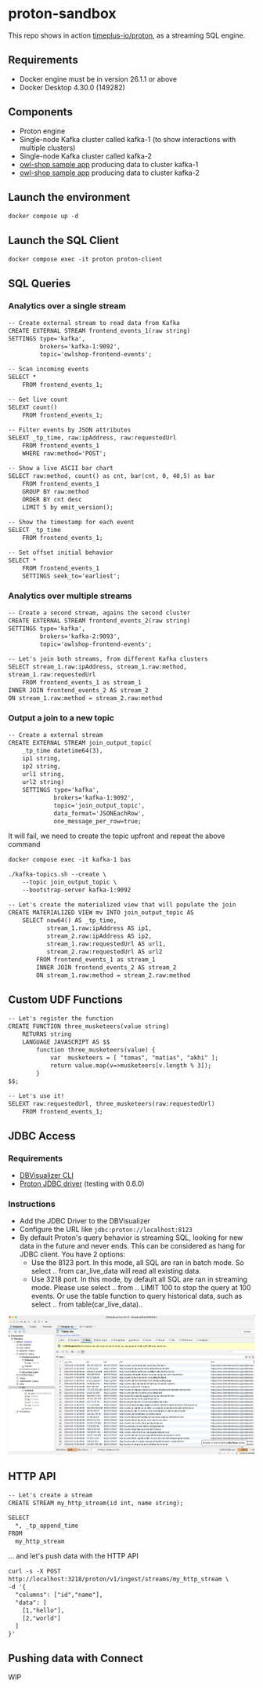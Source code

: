 # proton-sandbox

This repo shows in action [timeplus-io/proton](https://github.com/timeplus-io/proton), as a streaming SQL engine.

## Requirements

- Docker engine must be in version 26.1.1 or above
- Docker Desktop 4.30.0 (149282)

## Components

- Proton engine
- Single-node Kafka cluster called kafka-1 (to show interactions with multiple clusters)
- Single-node Kafka cluster called kafka-2
- [owl-shop sample app](https://github.com/cloudhut/owl-shop) producing data to cluster kafka-1
- [owl-shop sample app](https://github.com/cloudhut/owl-shop) producing data to cluster kafka-2


## Launch the environment
```
docker compose up -d
```


## Launch the SQL Client
```
docker compose exec -it proton proton-client
```


## SQL Queries

### Analytics over a single stream

```
-- Create external stream to read data from Kafka
CREATE EXTERNAL STREAM frontend_events_1(raw string)
SETTINGS type='kafka', 
         brokers='kafka-1:9092',
         topic='owlshop-frontend-events';
```

```
-- Scan incoming events
SELECT *
    FROM frontend_events_1;
```

```
-- Get live count
SELEXT count() 
    FROM frontend_events_1;
```

```
-- Filter events by JSON attributes
SELEXT _tp_time, raw:ipAddress, raw:requestedUrl 
    FROM frontend_events_1 
    WHERE raw:method='POST';
```

```
-- Show a live ASCII bar chart
SELECT raw:method, count() as cnt, bar(cnt, 0, 40,5) as bar 
    FROM frontend_events_1
    GROUP BY raw:method 
    ORDER BY cnt desc 
    LIMIT 5 by emit_version();
```

```
-- Show the timestamp for each event
SELECT _tp_time 
    FROM frontend_events_1;
```

```
-- Set offset initial behavior 
SELECT * 
    FROM frontend_events_1 
    SETTINGS seek_to='earliest';
```

### Analytics over multiple streams

```
-- Create a second stream, agains the second cluster
CREATE EXTERNAL STREAM frontend_events_2(raw string)
SETTINGS type='kafka', 
         brokers='kafka-2:9093',
         topic='owlshop-frontend-events';
```

```
-- Let's join both streams, from different Kafka clusters
SELECT stream_1.raw:ipAddress, stream_1.raw:method, stream_1.raw:requestedUrl 
    FROM frontend_events_1 as stream_1
INNER JOIN frontend_events_2 AS stream_2
ON stream_1.raw:method = stream_2.raw:method
```

### Output a join to a new topic

```
-- Create a external stream
CREATE EXTERNAL STREAM join_output_topic(
    _tp_time datetime64(3), 
    ip1 string, 
    ip2 string,
    url1 string, 
    url2 string)
    SETTINGS type='kafka', 
             brokers='kafka-1:9092', 
             topic='join_output_topic', 
             data_format='JSONEachRow',
             one_message_per_row=true;
```

It will fail, we need to create the topic upfront and repeat the 
above command

```
docker compose exec -it kafka-1 bas
```

```
./kafka-topics.sh --create \
    --topic join_output_topic \
    --bootstrap-server kafka-1:9092
```

```
-- Let's create the materialized view that will populate the join
CREATE MATERIALIZED VIEW mv INTO join_output_topic AS 
    SELECT now64() AS _tp_time, 
           stream_1.raw:ipAddress AS ip1,
           stream_2.raw:ipAddress AS ip2,
           stream_1.raw:requestedUrl AS url1,
           stream_2.raw:requestedUrl AS url2
        FROM frontend_events_1 as stream_1
        INNER JOIN frontend_events_2 AS stream_2
        ON stream_1.raw:method = stream_2.raw:method
```

## Custom UDF Functions

```
-- Let's register the function
CREATE FUNCTION three_musketeers(value string)
    RETURNS string
    LANGUAGE JAVASCRIPT AS $$
        function three_musketeers(value) {
            var  musketeers = [ "tomas", "matias", "akhi" ];
            return value.map(v=>musketeers[v.length % 3]);
        }
$$;
```

```
-- Let's use it!
SELEXT raw:requestedUrl, three_musketeers(raw:requestedUrl)
    FROM frontend_events_1;
```


## JDBC Access

### Requirements

- [DBVisualizer CLI](https://www.dbvis.com/download/)
- [Proton JDBC driver](https://github.com/timeplus-io/proton-java-driver/releases) (testing with 0.6.0)

### Instructions

- Add the JDBC Driver to the DBVisualizer
- Configure the URL like `jdbc:proton://localhost:8123`
- By default Proton's query behavior is streaming SQL, looking for new data in the 
  future and never ends. This can be considered as hang for JDBC client. You have 2 options:
    - Use the 8123 port. In this mode, all SQL are ran in batch mode. So select .. from car_live_data will read all existing data.
    - Use 3218 port. In this mode, by default all SQL are ran in streaming mode. Please use select .. from .. LIMIT 100 to stop the query at 100 events. Or use the table function to query historical data, such as select .. from table(car_live_data)..

![DBVisualizer](https://github.com/mcascallares/proton-sandbox/blob/main/images/dbvis.png)


## HTTP API

```
-- Let's create a stream
CREATE STREAM my_http_stream(id int, name string);
```

```
SELECT
  *, _tp_append_time
FROM
  my_http_stream

```

... and let's push data with the HTTP API

```
curl -s -X POST http://localhost:3218/proton/v1/ingest/streams/my_http_stream \
-d '{
  "columns": ["id","name"],
  "data": [
    [1,"hello"],
    [2,"world"]
  ]
}'
```

## Pushing data with Connect

WIP
